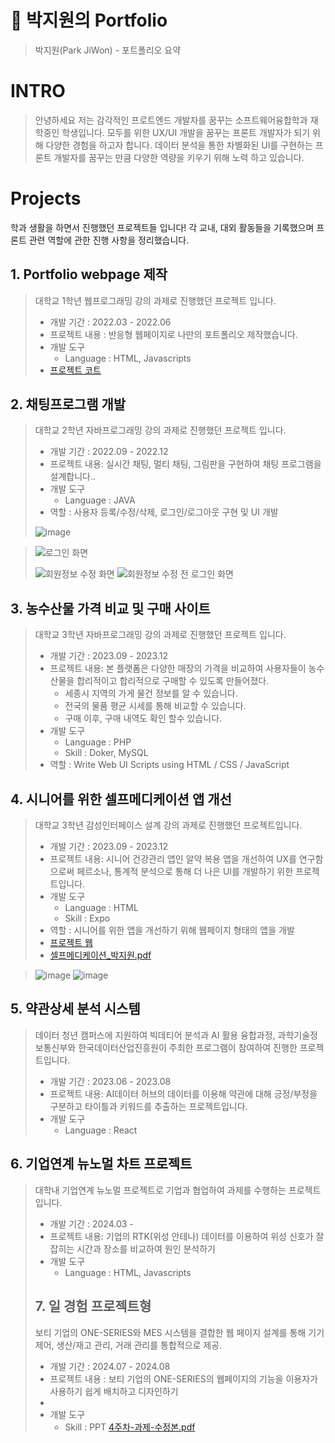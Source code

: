 # 📜 박지원의 Portfolio
> 박지원(Park JiWon) - 포트폴리오 요약

# INTRO
> 안녕하세요 저는 감각적인 프로트엔드 개발자를 꿈꾸는 소프트웨어융합학과 재학중인 학생입니다.
> 모두를 위한 UX/UI 개발을 꿈꾸는 프론트 개발자가 되기 위해 다양한 경험을 하고자 합니다.
> 데이터 분석을 통한 차별화된 UI를 구현하는 프론트 개발자를 꿈꾸는 만큼 다양한 역량을 키우기 위해 노력 하고 있습니다.


# Projects
학과 생활을 하면서 진행했던 프로젝트들 입니다!
각 교내, 대외 활동들을 기록했으며 프론트 관련 역할에 관한 진행 사항을 정리했습니다.

## 1. Portfolio webpage 제작
> 대학교 1학년 웹프로그래밍 강의 과제로 진행했던 프로젝트 입니다.
> * 개발 기간 : 2022.03 - 2022.06
> * 프로젝트 내용 : 반응형 웹페이지로 나만의 포트폴리오 제작했습니다.
> * 개발 도구
>   * Language : HTML, Javascripts
> * [프로젝트 코트](https://github.com/Merona00/.WonderPark-Portfolio)
>


## 2. 채팅프로그램 개발
> 대학교 2학년 자바프로그래밍 강의 과제로 진행했던 프로젝트 입니다.
> * 개발 기간 : 2022.09 - 2022.12
> * 프로젝트 내용: 실시간 채팅, 멀티 채팅, 그림판을 구현하여 채팅 프로그램을 설계합니다..
> * 개발 도구
>   * Language : JAVA
> * 역할 : 사용자 등록/수정/삭제, 로그인/로그아웃 구현 및 UI 개발
>
> ![image](https://github.com/Merona00/Portfolio/assets/107087059/36344afd-447d-4b82-8af8-288a67934b86)

> ![로그인 화면](https://github.com/Merona00/Portfolio/assets/107087059/e074517b-80bc-4a95-a074-1722a9b152fe)
> 
> ![회원정보 수정 화면](https://github.com/Merona00/Portfolio/assets/107087059/990a3b80-2f9b-4484-80d6-8d049c4fab16)  ![회원정보 수정 전 로그인 화면](https://github.com/Merona00/Portfolio/assets/107087059/64bd5481-ff7f-4ef4-aeb4-51e9c50cc893)


## 3. 농수산물 가격 비교 및 구매 사이트
> 대학교 3학년 자바프로그래밍 강의 과제로 진행했던 프로젝트 입니다.
> * 개발 기간 : 2023.09 - 2023.12
> * 프로젝트 내용: 본 플랫폼은 다양한 매장의 가격을 비교하여 사용자들이 농수산물을 합리적이고 합리적으로 구매할 수 있도록 만들어졌다.
>     * 세종시 지역의 가게 물건 정보를 알 수 있습니다.
>     * 전국의 물품 평균 시세를 통해 비교할 수 있습니다.
>     * 구매 이후, 구매 내역도 확인 할수 있습니다.
> * 개발 도구
>   * Language : PHP
>   * Skill : Doker, MySQL
> * 역할 : Write Web UI Scripts using HTML / CSS / JavaScript


## 4. 시니어를 위한 셀프메디케이션 앱 개선
> 대학교 3학년 감성인터페이스 설계 강의 과제로 진행했던 프로젝트입니다.
> * 개발 기간 : 2023.09 - 2023.12
> * 프로젝트 내용: 시니어 건강관리 앱인 알약 복용 앱을 개선하여 UX를 연구함으로써 페르소나, 통계적 분석으로 통해 더 나은 UI를 개발하기 위한 프로젝트입니다.
> * 개발 도구
>   * Language : HTML
>   * Skill : Expo
> * 역할 : 시니어를 위한 앱을 개선하기 위해 웹페이지 형태의 앱을 개발
> * [프로젝트 웹](https://health-guardian.netlify.app/)
> * [셀프메디케이션_박지원.pdf](https://github.com/user-attachments/files/17434204/_.pdf)



> ![image](https://github.com/Merona00/Portfolio/assets/107087059/be58299a-87d0-45fd-ae52-13fea9849b11)
> ![image](https://github.com/Merona00/Portfolio/assets/107087059/b8fb7997-4265-4376-bcca-2045aebd9e33)

## 5. 약관상세 분석 시스템
> 데이터 청년 캠퍼스에 지원하여 빅데티어 분석과 AI 활용 융합과정, 과학기술정보통신부와 한국데이터산업진흥원이 주최한 프로그램이 참여하여 진행한 프로젝트입니다.
> * 개발 기간 : 2023.06 - 2023.08
> * 프로젝트 내용: AI데이터 허브의 데이터를 이용해 약관에 대해 긍정/부정을 구분하고 타이틀과 키워드를 추출하는 프로젝트입니다.
> * 개발 도구
>   * Language : React

## 6. 기업연계 뉴노멀 차트 프로젝트
> 대학내 기업연계 뉴노멀 프로젝트로 기업과 협업하여 과제를 수행하는 프로젝트입니다.
> * 개발 기간 : 2024.03 - 
> * 프로젝트 내용: 기업의 RTK(위성 안테나) 데이터를 이용하여 위성 신호가 잘 잡히는 시간과 장소를 비교하여 원인 분석하기
> * 개발 도구
>   * Language : HTML, Javascripts
>  
> ## 7. 일 경험 프로젝트형
> 보티 기업의 ONE-SERIES와 MES 시스템을 결합한 웹 페이지 설계를 통해 기기 제어, 생산/재고 관리, 거래 관리를 통합적으로 제공. 
> * 개발 기간 : 2024.07 - 2024.08
> * 프로젝트 내용 :  보티 기업의 ONE-SERIES의 웹페이지의 기능을 이용자가 사용하기 쉽게 배치하고 디자인하기
> *  
> * 개발 도구
>   * Skill : PPT
> [4주차-과제-수정본.pdf](https://github.com/user-attachments/files/17421868/4.-.-.pdf)




